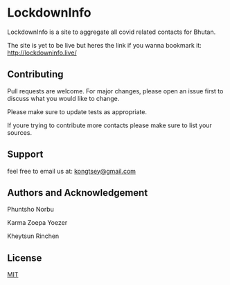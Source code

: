 # LockdownInfo

LockdownInfo is a site to aggregate all covid related contacts for Bhutan.

The site is yet to be live but heres the link if you wanna bookmark it: http://lockdowninfo.live/

## Contributing

Pull requests are welcome. For major changes, please open an issue first to discuss what you would like to change.

Please make sure to update tests as appropriate.

If youre trying to contribute more contacts please make sure to list your sources. 

## Support

feel free to email us at: kongtsey@gmail.com

## Authors and Acknowledgement

Phuntsho Norbu

Karma Zoepa Yoezer

Kheytsun Rinchen

## License

[MIT](https://choosealicense.com/licenses/mit/)
